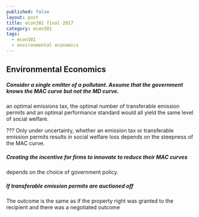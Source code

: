 ```yaml
---
published: false
layout: post
title: econ381 final 2017
category: econ381
tags:
  - econ381
  - environmental economics
---
```

## Environmental Economics




##### Consider a single emitter of a pollutant. Assume that the government knows the MAC curve but not the MD curve.


an optimal emissions tax, the optimal number of transferable emission permits and an optimal performance standard would all yield the same level of social welfare.


??? Only under uncertainty,  whether an emission tax or transferable emission permits results in social welfare loss depends on the steepness of the MAC curve.

##### Creating the incentive for firms to innovate to reduce their MAC curves

depends on the choice of government policy.

##### If transferable emission permits are auctioned off

The outcome is the same as if the property right was granted to the recipient and there was a negotiated outcome


